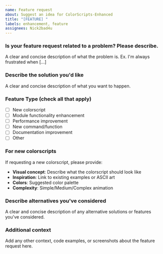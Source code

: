 ```yaml
---
name: Feature request
about: Suggest an idea for ColorScripts-Enhanced
title: "[FEATURE] "
labels: enhancement, feature
assignees: Nick2bad4u
---
```


### Is your feature request related to a problem? Please describe.

A clear and concise description of what the problem is. Ex. I'm always frustrated when [...]

### Describe the solution you'd like

A clear and concise description of what you want to happen.

### Feature Type (check all that apply)

- [ ] New colorscript
- [ ] Module functionality enhancement
- [ ] Performance improvement
- [ ] New command/function
- [ ] Documentation improvement
- [ ] Other

### For new colorscripts

If requesting a new colorscript, please provide:

- **Visual concept**: Describe what the colorscript should look like
- **Inspiration**: Link to existing examples or ASCII art
- **Colors**: Suggested color palette
- **Complexity**: Simple/Medium/Complex animation

### Describe alternatives you've considered

A clear and concise description of any alternative solutions or features you've considered.

### Additional context

Add any other context, code examples, or screenshots about the feature request here.
